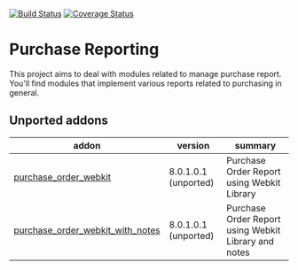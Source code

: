 [![Build Status](https://travis-ci.org/OCA/purchase-reporting.svg?branch=9.0)](https://travis-ci.org/OCA/purchase-reporting)
[![Coverage Status](https://coveralls.io/repos/OCA/purchase-reporting/badge.png?branch=9.0)](https://coveralls.io/r/OCA/purchase-reporting?branch=9.0)

Purchase Reporting
==================

This project aims to deal with modules related to manage purchase report. You'll find modules that implement various reports related to purchasing in general.

[//]: # (addons)
Unported addons
---------------
addon | version | summary
--- | --- | ---
[purchase_order_webkit](purchase_order_webkit/) | 8.0.1.0.1 (unported) | Purchase Order Report using Webkit Library
[purchase_order_webkit_with_notes](purchase_order_webkit_with_notes/) | 8.0.1.0.1 (unported) | Purchase Order Report using Webkit Library and notes

[//]: # (end addons)
